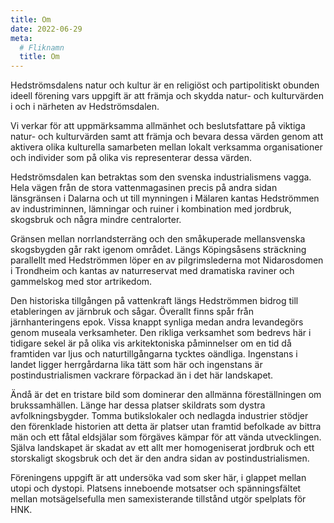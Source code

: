 ```yaml
---
title: Om
date: 2022-06-29
meta:
  # Fliknamn
  title: Om
---
```


Hedströmsdalens natur och kultur är en religiöst och partipolitiskt obunden ideell förening vars uppgift är att främja och skydda natur- och kulturvärden i och i närheten av Hedströmsdalen.

Vi verkar för att uppmärksamma allmänhet och beslutsfattare på viktiga natur- och kulturvärden samt att främja och bevara dessa värden genom att aktivera olika kulturella samarbeten mellan lokalt verksamma organisationer och individer som på olika vis representerar dessa värden.

Hedströmsdalen kan betraktas som den svenska industrialismens vagga. Hela vägen från de stora vattenmagasinen precis på andra sidan länsgränsen i Dalarna och ut till mynningen i Mälaren kantas Hedströmmen av industriminnen, lämningar och ruiner i kombination med jordbruk, skogsbruk och några mindre centralorter.

Gränsen mellan norrlandsterräng och den småkuperade mellansvenska skogsbygden går rakt igenom området. Längs Köpingsåsens sträckning parallellt med Hedströmmen löper en av pilgrimslederna mot Nidarosdomen i Trondheim och kantas av naturreservat med dramatiska raviner och gammelskog med stor artrikedom.

Den historiska tillgången på vattenkraft längs Hedströmmen bidrog till etableringen av järnbruk och sågar. Överallt finns spår från järnhanteringens epok. Vissa knappt synliga medan andra levandegörs genom museala verksamheter. Den rikliga verksamhet som bedrevs här i tidigare sekel är på olika vis arkitektoniska påminnelser om en tid då framtiden var ljus och naturtillgångarna tycktes oändliga. Ingenstans i landet ligger herrgårdarna lika tätt som här och ingenstans är postindustrialismen vackrare förpackad än i det här landskapet.

Ändå är det en tristare bild som dominerar den allmänna föreställningen om brukssamhällen. Länge har dessa platser skildrats som dystra avfolkningsbygder. Tomma butikslokaler och nedlagda industrier stödjer den förenklade historien att detta är platser utan framtid befolkade av bittra män och ett fåtal eldsjälar som förgäves kämpar för att vända utvecklingen. Själva landskapet är skadat av ett allt mer homogeniserat jordbruk och ett storskaligt skogsbruk och det är den andra sidan av postindustrialismen.

Föreningens uppgift är att undersöka vad som sker här, i glappet mellan utopi och dystopi. Platsens inneboende motsatser och spänningsfältet mellan motsägelsefulla men samexisterande tillstånd utgör spelplats för HNK.
